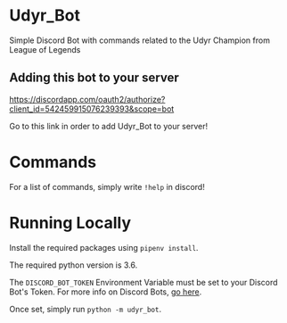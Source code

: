 # Udyr_Bot
Simple Discord Bot with commands related to the Udyr Champion from League of Legends

## Adding this bot to your server
https://discordapp.com/oauth2/authorize?client_id=542459915076239393&scope=bot

Go to this link in order to add Udyr_Bot to your server!

# Commands
For a list of commands, simply write `!help` in discord!

# Running Locally
Install the required packages using ```pipenv install```.

The required python version is 3.6.

The ```DISCORD_BOT_TOKEN``` Environment Variable must be set to your Discord Bot's Token.
For more info on Discord Bots, [go here](https://discordapp.com/developers/docs/topics/oauth2#bots).

Once set, simply run ```python -m udyr_bot```.
